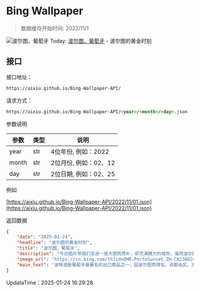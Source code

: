 # Bing Wallpaper

> 数据缓存开始时间: 2022/11/1

![波尔图，葡萄牙](https://cn.bing.com/th?id=OHR.PortoSunset_ZH-CN2388246668_1920x1080.webp)
Today: [波尔图，葡萄牙](https://cn.bing.com/th?id=OHR.PortoSunset_ZH-CN2388246668_1920x1080.webp) - 波尔图的黄金时刻

## 接口

接口地址：

```html
https://aixiu.github.io/Bing-Wallpaper-API/
```

请求方式：

```html
https://aixiu.github.io/Bing-Wallpaper-API/<year>/<month>/<day>.json
```

参数说明

| 参数 | 类型 | 说明 |
| - | - | - |
| year | str | 4位年份, 例如：2022 |
| month | str | 2位月份, 例如：02、12 |
| day | str | 2位日期, 例如：02、25 |

例如

[https://aixiu.github.io/Bing-Wallpaper-API/2022/11/01.json](https://aixiu.github.io/Bing-Wallpaper-API/2022/11/01.json)

返回数据

```json
{
    "date": "2025-01-24",
    "headline": "波尔图的黄金时刻",
    "title": "波尔图，葡萄牙",
    "description": "今日图片带我们走进一座大胆而质朴，却充满魅力的城市。虽然波尔图以波特酒闻名，但这座葡萄牙城市还有更多值得探索的地方。漫步波尔图街头，你会注意到装饰着锡釉陶瓷砖的建筑。这种彩绘釉面瓷砖在葡萄牙和西班牙十分常见。此外，历史悠久的圣弗朗西斯科教堂和横跨蜿蜒杜罗河的标志性建筑——路易一世大桥，都令人印象深刻。",
    "image_url": "https://cn.bing.com/th?id=OHR.PortoSunset_ZH-CN2388246668_1920x1080.webp",
    "main_text": "波特酒是葡萄牙最著名的出口商品之一，因波尔图而得名。该都会区，尤其是维拉诺瓦德盖亚酒窖，负责这种加强型葡萄酒的包装、运输与出口。"
}
```

UpdataTime：2025-01-24 16:29:28
